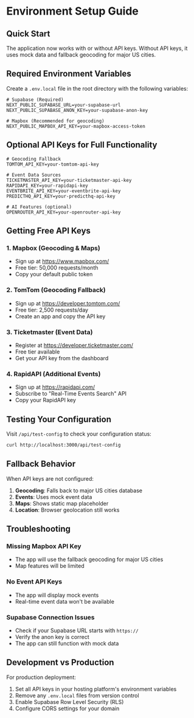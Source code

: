 # Environment Setup Guide

## Quick Start

The application now works with or without API keys. Without API keys, it uses mock data and fallback geocoding for major US cities.

## Required Environment Variables

Create a `.env.local` file in the root directory with the following variables:

```env
# Supabase (Required)
NEXT_PUBLIC_SUPABASE_URL=your-supabase-url
NEXT_PUBLIC_SUPABASE_ANON_KEY=your-supabase-anon-key

# Mapbox (Recommended for geocoding)
NEXT_PUBLIC_MAPBOX_API_KEY=your-mapbox-access-token
```

## Optional API Keys for Full Functionality

```env
# Geocoding Fallback
TOMTOM_API_KEY=your-tomtom-api-key

# Event Data Sources
TICKETMASTER_API_KEY=your-ticketmaster-api-key
RAPIDAPI_KEY=your-rapidapi-key
EVENTBRITE_API_KEY=your-eventbrite-api-key
PREDICTHQ_API_KEY=your-predicthq-api-key

# AI Features (optional)
OPENROUTER_API_KEY=your-openrouter-api-key
```

## Getting Free API Keys

### 1. Mapbox (Geocoding & Maps)
- Sign up at https://www.mapbox.com/
- Free tier: 50,000 requests/month
- Copy your default public token

### 2. TomTom (Geocoding Fallback)
- Sign up at https://developer.tomtom.com/
- Free tier: 2,500 requests/day
- Create an app and copy the API key

### 3. Ticketmaster (Event Data)
- Register at https://developer.ticketmaster.com/
- Free tier available
- Get your API key from the dashboard

### 4. RapidAPI (Additional Events)
- Sign up at https://rapidapi.com/
- Subscribe to "Real-Time Events Search" API
- Copy your RapidAPI key

## Testing Your Configuration

Visit `/api/test-config` to check your configuration status:

```bash
curl http://localhost:3000/api/test-config
```

## Fallback Behavior

When API keys are not configured:

1. **Geocoding**: Falls back to major US cities database
2. **Events**: Uses mock event data
3. **Maps**: Shows static map placeholder
4. **Location**: Browser geolocation still works

## Troubleshooting

### Missing Mapbox API Key
- The app will use the fallback geocoding for major US cities
- Map features will be limited

### No Event API Keys
- The app will display mock events
- Real-time event data won't be available

### Supabase Connection Issues
- Check if your Supabase URL starts with `https://`
- Verify the anon key is correct
- The app can still function with mock data

## Development vs Production

For production deployment:
1. Set all API keys in your hosting platform's environment variables
2. Remove any `.env.local` files from version control
3. Enable Supabase Row Level Security (RLS)
4. Configure CORS settings for your domain